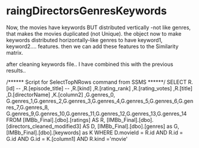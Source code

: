 # raingDirectorsGenresKeywords

Now, the movies have keywords BUT distributed vertically -not like genres, that makes the movies duplicated (not Unique).
the object now to make keywords distributed horizontally-like genres to have keyword1, keyword2.... features. then we can add these features to the Similarity matrix. 

after cleaning keywords file.. I have combined this with the previous results..


/****** Script for SelectTopNRows command from SSMS  ******/
SELECT R.[id]
--      ,R.[episode_title]
--      ,R.[kind]
      ,R.[rating_rank]
      ,R.[rating_votes]
      ,R.[title]
	  ,D.[directorName]
	  ,K.[column2]
	  ,G.genres_0, G.genres_1,G.genres_2,G.genres_3,G.genres_4,G.genres_5,G.genres_6,G.genres_7,G.genres_8,
	  G.genres_9,G.genres_10,G.genres_11,G.genres_12,G.genres_13,G.genres_14
  FROM [IMBb_Final].[dbo].[ratings] AS R, 
  [IMBb_Final].[dbo].[directors_cleaned_modified3] AS D,
  [IMBb_Final].[dbo].[genres] as G,
  [IMBb_Final].[dbo].[keywords] as K
  WHERE D.movieId = R.id
  AND R.id = G.id
  AND G.id = K.[column1]
  AND R.kind ='movie'
